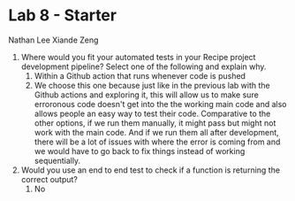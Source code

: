 # Lab 8 - Starter
Nathan Lee
Xiande Zeng

1) Where would you fit your automated tests in your Recipe project development pipeline? Select one of the following and explain why.
   1) Within a Github action that runs whenever code is pushed 
   2) We choose this one because just like in the previous lab with the Github actions and exploring it, this will allow us to make sure erroronous code doesn't get into the the working main code and also allows people an easy way to test their code. Comparative to the other options, if we run them manually, it might pass but might not work with the main code. And if we run them all after development, there will be a lot of issues with where the error is coming from and we would have to go back to fix things instead of working sequentially. 
2) Would you use an end to end test to check if a function is returning the correct output?
   1) No

